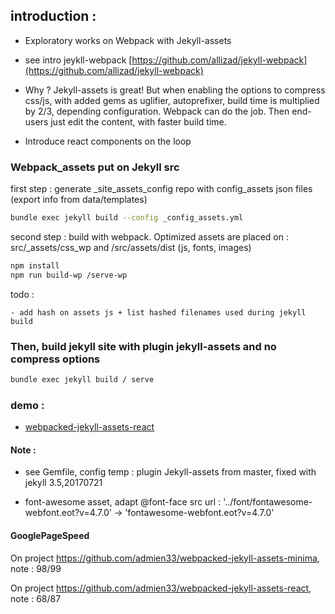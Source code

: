 ## introduction :

- Exploratory works on Webpack with Jekyll-assets

- see intro jeykll-webpack [https://github.com/allizad/jekyll-webpack](https://github.com/allizad/jekyll-webpack)

- Why ? Jekyll-assets is great! But when enabling the options to compress css/js, with added gems as uglifier, autoprefixer, build time is multiplied by 2/3, depending configuration. Webpack can do the job. Then end-users just edit the content, with faster build time.

- Introduce react components on the loop


### Webpack_assets put on Jekyll src

first step : generate _site_assets_config repo with config_assets json files (export info from data/templates)

```bash
bundle exec jekyll build --config _config_assets.yml
```

second step : build with webpack. Optimized assets are placed on : src/_assets/css_wp and /src/assets/dist (js, fonts, images)

```bash
npm install
npm run build-wp /serve-wp
```

todo : 
	
	- add hash on assets js + list hashed filenames used during jekyll build



### Then, build jekyll site with plugin jekyll-assets and no compress options

```bash
bundle exec jekyll build / serve
```


### demo :

- [webpacked-jekyll-assets-react](https://d2m.tech/webpacked-jekyll-assets-react/)





#### Note  :

- see Gemfile, config temp :  plugin Jekyll-assets from master, fixed with jekyll 3.5,20170721

- font-awesome asset, adapt @font-face src url : '../font/fontawesome-webfont.eot?v=4.7.0' -> 'fontawesome-webfont.eot?v=4.7.0'

#### GooglePageSpeed 

On project https://github.com/admien33/webpacked-jekyll-assets-minima, note : 98/99

On project https://github.com/admien33/webpacked-jekyll-assets-react, note : 68/87






